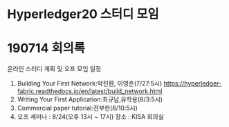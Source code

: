 # Hyperledger20 스터디 모임

# 190714 회의록
온라인 스터디 계획 및 오프 모임 일정
1. Building Your First Network:박진환, 이영준(7/27:5시)
https://hyperledger-fabric.readthedocs.io/en/latest/build_network.html
2. Writing Your First Application:최규남,유학용(8/3:5시)
3. Commercial paper tutorial:전부현(8/10:5시)
4. 오프 세미나 : 8/24(오후 13시 ~ 17시) 장소 : KISA 회의실
